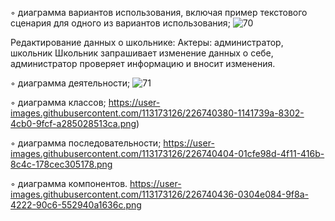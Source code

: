 ◦ диаграмма вариантов использования, включая пример текстового сценария для одного из вариантов использования; 
![70](https://user-images.githubusercontent.com/113173126/226740338-baf54bf6-7719-4915-907d-1985487097f5.png)


Редактирование данных о школьнике:
Актеры: администратор, школьник
Школьник запрашивает изменение данных о себе, администратор проверяет информацию и вносит изменения.

◦ диаграмма деятельности; 
![71](https://user-images.githubusercontent.com/113173126/226740366-beb526fb-4f31-40eb-8f4c-989abfec4388.png)

◦ диаграмма классов; 
https://user-images.githubusercontent.com/113173126/226740380-1141739a-8302-4cb0-9fcf-a285028513ca.png)


◦ диаграмма последовательности; 
https://user-images.githubusercontent.com/113173126/226740404-01cfe98d-4f11-416b-8c4c-178cec305178.png

◦ диаграмма компонентов.
https://user-images.githubusercontent.com/113173126/226740436-0304e084-9f8a-4222-90c6-552940a1636c.png


